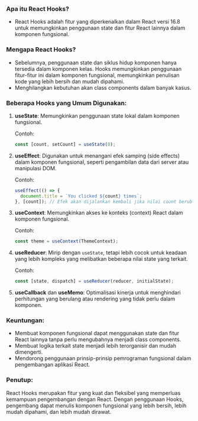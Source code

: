 
### Apa itu React Hooks?

- React Hooks adalah fitur yang diperkenalkan dalam React versi 16.8 untuk memungkinkan penggunaan state dan fitur React lainnya dalam komponen fungsional.

### Mengapa React Hooks?

- Sebelumnya, penggunaan state dan siklus hidup komponen hanya tersedia dalam komponen kelas. Hooks memungkinkan penggunaan fitur-fitur ini dalam komponen fungsional, memungkinkan penulisan kode yang lebih bersih dan mudah dipahami.
- Menghilangkan kebutuhan akan class components dalam banyak kasus.

### Beberapa Hooks yang Umum Digunakan:

1. **useState**: Memungkinkan penggunaan state lokal dalam komponen fungsional.
   
   Contoh:
   ```jsx
   const [count, setCount] = useState(0);
   ```

2. **useEffect**: Digunakan untuk menangani efek samping (side effects) dalam komponen fungsional, seperti pengambilan data dari server atau manipulasi DOM.

   Contoh:
   ```jsx
   useEffect(() => {
     document.title = `You clicked ${count} times`;
   }, [count]); // Efek akan dijalankan kembali jika nilai count berubah
   ```

3. **useContext**: Memungkinkan akses ke konteks (context) React dalam komponen fungsional.

   Contoh:
   ```jsx
   const theme = useContext(ThemeContext);
   ```

4. **useReducer**: Mirip dengan `useState`, tetapi lebih cocok untuk keadaan yang lebih kompleks yang melibatkan beberapa nilai state yang terkait.

   Contoh:
   ```jsx
   const [state, dispatch] = useReducer(reducer, initialState);
   ```

5. **useCallback** dan **useMemo**: Optimalisasi kinerja untuk menghindari perhitungan yang berulang atau rendering yang tidak perlu dalam komponen.

### Keuntungan:

- Membuat komponen fungsional dapat menggunakan state dan fitur React lainnya tanpa perlu mengubahnya menjadi class components.
- Membuat logika terkait state menjadi lebih terorganisir dan mudah dimengerti.
- Mendorong penggunaan prinsip-prinsip pemrograman fungsional dalam pengembangan aplikasi React.

### Penutup:

React Hooks merupakan fitur yang kuat dan fleksibel yang memperluas kemampuan pengembangan dengan React. Dengan penggunaan Hooks, pengembang dapat menulis komponen fungsional yang lebih bersih, lebih mudah dipahami, dan lebih mudah dirawat.
